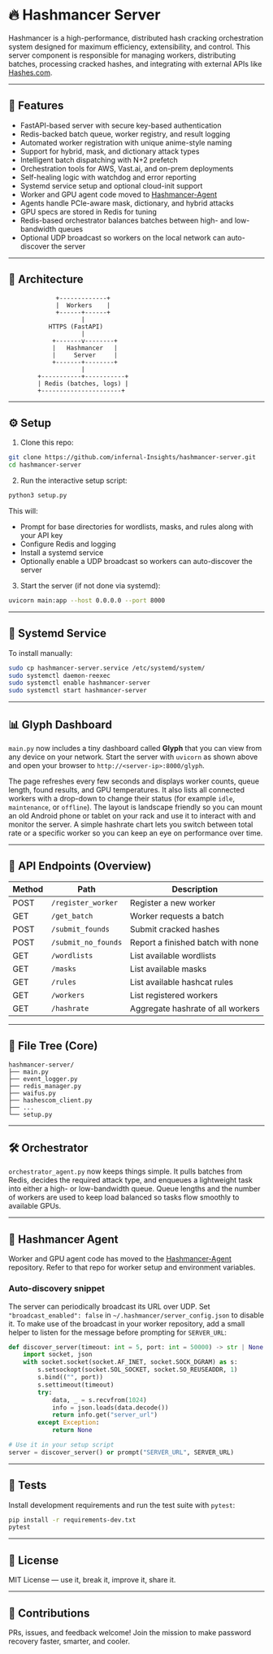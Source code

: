 # 🔥 Hashmancer Server

Hashmancer is a high-performance, distributed hash cracking orchestration system designed for maximum efficiency, extensibility, and control. This server component is responsible for managing workers, distributing batches, processing cracked hashes, and integrating with external APIs like [Hashes.com](https://hashes.com).

---

## 🚀 Features

- FastAPI-based server with secure key-based authentication
- Redis-backed batch queue, worker registry, and result logging
- Automated worker registration with unique anime-style naming
- Support for hybrid, mask, and dictionary attack types
- Intelligent batch dispatching with N+2 prefetch
- Orchestration tools for AWS, Vast.ai, and on-prem deployments
- Self-healing logic with watchdog and error reporting
- Systemd service setup and optional cloud-init support
- Worker and GPU agent code moved to [Hashmancer-Agent](https://github.com/infernal-Insights/hashmancer-agent)
- Agents handle PCIe-aware mask, dictionary, and hybrid attacks
- GPU specs are stored in Redis for tuning
- Redis-based orchestrator balances batches between high- and low-bandwidth queues
- Optional UDP broadcast so workers on the local network can auto-discover the server

---

## 🧱 Architecture

```
             +-------------+
             |  Workers    |
             +------+------+
                    |
           HTTPS (FastAPI)
                    |
            +-------v--------+
            |   Hashmancer   |
            |     Server     |
            +-------+--------+
                    |
        +-----------+-----------+
        | Redis (batches, logs) |
        +----------------------+
```

---

## ⚙️ Setup

1. Clone this repo:

```bash
git clone https://github.com/infernal-Insights/hashmancer-server.git
cd hashmancer-server
```

2. Run the interactive setup script:

```bash
python3 setup.py
```

This will:
- Prompt for base directories for wordlists, masks, and rules along with your API key
- Configure Redis and logging
- Install a systemd service
- Optionally enable a UDP broadcast so workers can auto-discover the server

3. Start the server (if not done via systemd):

```bash
uvicorn main:app --host 0.0.0.0 --port 8000
```

---

## 🔧 Systemd Service

To install manually:

```bash
sudo cp hashmancer-server.service /etc/systemd/system/
sudo systemctl daemon-reexec
sudo systemctl enable hashmancer-server
sudo systemctl start hashmancer-server
```

---

## 📊 Glyph Dashboard

`main.py` now includes a tiny dashboard called **Glyph** that you can view from
any device on your network. Start the server with `uvicorn` as shown above and
open your browser to `http://<server-ip>:8000/glyph`.

The page refreshes every few seconds and displays worker counts, queue length,
found results, and GPU temperatures. It also lists all connected workers with a
drop-down to change their status (for example `idle`, `maintenance`, or
`offline`). The layout is landscape friendly so you can mount an old Android
phone or tablet on your rack and use it to interact with and monitor the
server. A simple hashrate chart lets you switch between total rate or a
specific worker so you can keep an eye on performance over time.

---

## 📡 API Endpoints (Overview)

| Method | Path                | Description                         |
|--------|---------------------|-------------------------------------|
| POST   | `/register_worker`  | Register a new worker               |
| GET    | `/get_batch`        | Worker requests a batch             |
| POST   | `/submit_founds`    | Submit cracked hashes               |
| POST   | `/submit_no_founds` | Report a finished batch with none   |
| GET    | `/wordlists`        | List available wordlists            |
| GET    | `/masks`            | List available masks                |
| GET    | `/rules`            | List available hashcat rules        |
| GET    | `/workers`          | List registered workers             |
| GET    | `/hashrate`         | Aggregate hashrate of all workers   |

---

## 📁 File Tree (Core)

```
hashmancer-server/
├── main.py
├── event_logger.py
├── redis_manager.py
├── waifus.py
├── hashescom_client.py
├── ...
└── setup.py
```

---

## 🛠 Orchestrator

`orchestrator_agent.py` now keeps things simple. It pulls batches from
Redis, decides the required attack type, and enqueues a lightweight task
into either a high- or low-bandwidth queue.  Queue lengths and the number
of workers are used to keep load balanced so tasks flow smoothly to
available GPUs.

---

## 🚀 Hashmancer Agent

Worker and GPU agent code has moved to the [Hashmancer-Agent](https://github.com/infernal-Insights/hashmancer-agent) repository. Refer to that repo for worker setup and environment variables.

### Auto-discovery snippet

The server can periodically broadcast its URL over UDP. Set
`"broadcast_enabled": false` in `~/.hashmancer/server_config.json` to disable it.
To make use of the broadcast in your worker repository, add a small helper to
listen for the message before
prompting for `SERVER_URL`:

```python
def discover_server(timeout: int = 5, port: int = 50000) -> str | None:
    import socket, json
    with socket.socket(socket.AF_INET, socket.SOCK_DGRAM) as s:
        s.setsockopt(socket.SOL_SOCKET, socket.SO_REUSEADDR, 1)
        s.bind(("", port))
        s.settimeout(timeout)
        try:
            data, _ = s.recvfrom(1024)
            info = json.loads(data.decode())
            return info.get("server_url")
        except Exception:
            return None

# Use it in your setup script
server = discover_server() or prompt("SERVER_URL", SERVER_URL)
```


---

## 🧪 Tests

Install development requirements and run the test suite with `pytest`:

```bash
pip install -r requirements-dev.txt
pytest
```

---

## 📜 License

MIT License — use it, break it, improve it, share it.

---

## 👋 Contributions

PRs, issues, and feedback welcome! Join the mission to make password recovery faster, smarter, and cooler.
